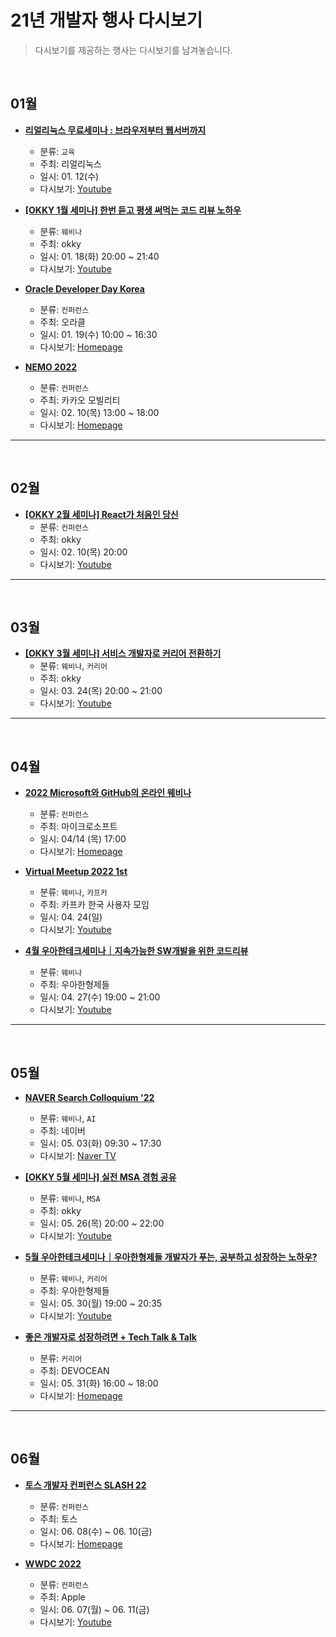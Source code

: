 # 21년 개발자 행사 다시보기

> 다시보기를 제공하는 행사는 다시보기를 남겨놓습니다.

<br />

## 01월 
- __[리얼리눅스 무료세미나 : 브라우저부터 웹서버까지](https://festa.io/events/2061)__
  - 분류: `교육`
  - 주최: 리얼리눅스
  - 일시: 01. 12(수)
  - 다시보기: [Youtube](https://youtu.be/wCsE31IKd9o)

- __[[OKKY 1월 세미나] 한번 듣고 평생 써먹는 코드 리뷰 노하우](https://okky.kr/article/1135478)__
  - 분류: `웨비나`
  - 주최: okky
  - 일시: 01. 18(화) 20:00 ~ 21:40
  - 다시보기: [Youtube](https://youtu.be/TAPviNhFuSg)
- __[Oracle Developer Day Korea](https://go.oracle.com/LP=120553?elqCampaignId=326404)__
  - 분류: `컨퍼런스`
  - 주최: 오라클
  - 일시: 01. 19(수) 10:00 ~ 16:30
  - 다시보기: [Homepage](https://go.oracle.com/LP=120553)
- __[NEMO 2022](https://nemo.kakaomobility.com/)__
  - 분류: `컨퍼런스`
  - 주최: 카카오 모빌리티
  - 일시: 02. 10(목) 13:00 ~ 18:00
  - 다시보기: [Homepage](https://nemo.kakaomobility.com/)

<hr />
<br />

## 02월 
- __[[OKKY 2월 세미나] React가 처음인 당신](https://okky.kr/article/1151540)__
  - 분류: `컨퍼런스`
  - 주최: okky
  - 일시: 02. 10(목) 20:00
  - 다시보기: [Youtube](https://youtu.be/mfzRXKUQCvY)

<hr />
<br />

## 03월 
- __[[OKKY 3월 세미나] 서비스 개발자로 커리어 전환하기](https://okky.kr/article/1178766)__
  - 분류: `웨비나`, `커리어`
  - 주최: okky
  - 일시: 03. 24(목) 20:00 ~ 21:00
  - 다시보기: [Youtube](https://youtu.be/OL0eRT32hFI)

<hr />
<br />

## 04월 
- __[2022 Microsoft와 GitHub의 온라인 웨비나](https://aifactory.space/notice/detail/57)__
  - 분류: `컨퍼런스`
  - 주최: 마이크로소프트
  - 일시: 04/14 (목) 17:00
  - 다시보기: [Homepage](https://aifactory.space/notice/detail/57Y)

- __[Virtual Meetup 2022 1st](https://youtu.be/UYkWzY4NUdA)__
  - 분류: `웨비나`, `카프카`
  - 주최: 카프카 한국 사용자 모임
  - 일시: 04. 24(일)
  - 다시보기: [Youtube](https://youtu.be/UYkWzY4NUdA)
- __[4월 우아한테크세미나｜지속가능한 SW개발을 위한 코드리뷰](https://techblog.woowahan.com/8159)__
  - 분류: `웨비나`
  - 주최: 우아한형제들
  - 일시: 04. 27(수) 19:00 ~ 21:00
  - 다시보기: [Youtube](https://youtu.be/ssDMIcPBqUE)

<hr />
<br />

## 05월
- __[NAVER Search Colloquium '22](https://searchcolloquium.naver.com/)__
  - 분류: `웨비나`, `AI`
  - 주최: 네이버
  - 일시: 05. 03(화) 09:30 ~ 17:30
  - 다시보기: [Naver TV](https://tv.naver.com/v/26584726/list/785512)

- __[[OKKY 5월 세미나] 실전 MSA 경험 공유](https://okky.kr/article/1229709)__
  - 분류: `웨비나`, `MSA`
  - 주최: okky
  - 일시: 05. 26(목) 20:00 ~ 22:00
  - 다시보기: [Youtube](https://youtu.be/itF0zhFJSFM)
- __[5월 우아한테크세미나｜우아한형제들 개발자가 푸는, 공부하고 성장하는 노하우?](https://youtu.be/QutIXPbKWpw)__
  - 분류: `웨비나`, `커리어`
  - 주최: 우아한형제들
  - 일시: 05. 30(월) 19:00 ~ 20:35
  - 다시보기: [Youtube](https://youtu.be/QutIXPbKWpw)
- __[좋은 개발자로 성장하려면 + Tech Talk & Talk](https://devocean.sk.com/events/view.do?id=120)__
  - 분류: `커리어`
  - 주최: DEVOCEAN
  - 일시: 05. 31(화) 16:00 ~ 18:00
  - 다시보기: [Homepage](https://devocean.sk.com/vlog/view.do?id=325&vcode=A03)

<hr />
<br />

## 06월
- __[토스 개발자 컨퍼런스 SLASH 22](https://toss.im/slash-22)__
  - 분류: `컨퍼런스`
  - 주최: 토스
  - 일시: 06. 08(수) ~ 06. 10(금)
  - 다시보기: [Homepage](https://toss.im/slash-22)

- __[WWDC 2022](https://developer.apple.com/wwdc21/)__
  - 분류: `컨퍼런스`
  - 주최: Apple
  - 일시: 06. 07(월) ~ 06. 11(금)
  - 다시보기: [Youtube](https://youtu.be/q5D55G7Ejs8)